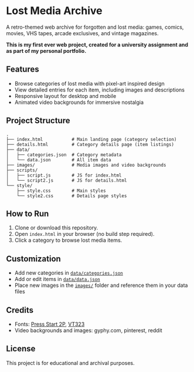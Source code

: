 # Lost Media Archive

A retro-themed web archive for forgotten and lost media: games, comics, movies, VHS tapes, arcade exclusives, and vintage magazines.

**This is my first ever web project, created for a university assignment and as part of my personal portfolio.**

## Features

- Browse categories of lost media with pixel-art inspired design
- View detailed entries for each item, including images and descriptions
- Responsive layout for desktop and mobile
- Animated video backgrounds for immersive nostalgia

## Project Structure

```
.
├── index.html           # Main landing page (category selection)
├── details.html         # Category details page (item listings)
├── data/
│   ├── categories.json  # Category metadata
│   └── data.json        # All item data
├── images/              # Media images and video backgrounds
├── scripts/
│   ├── script.js        # JS for index.html
│   └── script2.js       # JS for details.html
└── style/
    ├── style.css        # Main styles
    └── style2.css       # Details page styles
```

## How to Run

1. Clone or download this repository.
2. Open `index.html` in your browser (no build step required).
3. Click a category to browse lost media items.

## Customization

- Add new categories in [`data/categories.json`](data/categories.json)
- Add or edit items in [`data/data.json`](data/data.json)
- Place new images in the [`images/`](images/) folder and reference them in your data files

## Credits

- Fonts: [Press Start 2P](https://fonts.google.com/specimen/Press+Start+2P), [VT323](https://fonts.google.com/specimen/VT323)
- Video backgrounds and images: gyphy.com, pinterest, reddit

## License

This project is for educational and archival purposes.
